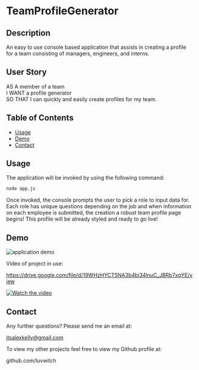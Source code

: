 # TeamProfileGenerator

## Description

An easy to use console based application that assists in creating a profile for a team consisting of managers, engineers, and interns.

## User Story

AS A member of a team <br>
I WANT a profile generator<br>
SO THAT I can quickly and easily create profiles for my team.


## Table of Contents
* [Usage](#usage)
* [Demo](#demo)
* [Contact](#contact)

## Usage

The application will be invoked by using the following command:

```bash
node app.js
```
Once invoked, the console prompts the user to pick a role to input data for. Each role has unique questions depending on the job and when information on each employee is submitted, the creation a robust team profile page begins! This profile will be already styled and ready to go live!


## Demo

![application demo](./utils/application.png)

Video of project in use:

https://drive.google.com/file/d/19WHzHYCT5NA3b4bi34lnuC_JBRb7xqYE/view

[![Watch the video](./utils/videoimage.png)](https://drive.google.com/file/d/19WHzHYCT5NA3b4bi34lnuC_JBRb7xqYE/view)


## Contact

Any further questions? Please send me an email at:

itsalexkelly@gmail.com

To view my other projects feel free to view my Github profile at:

github.com/luvwitch

